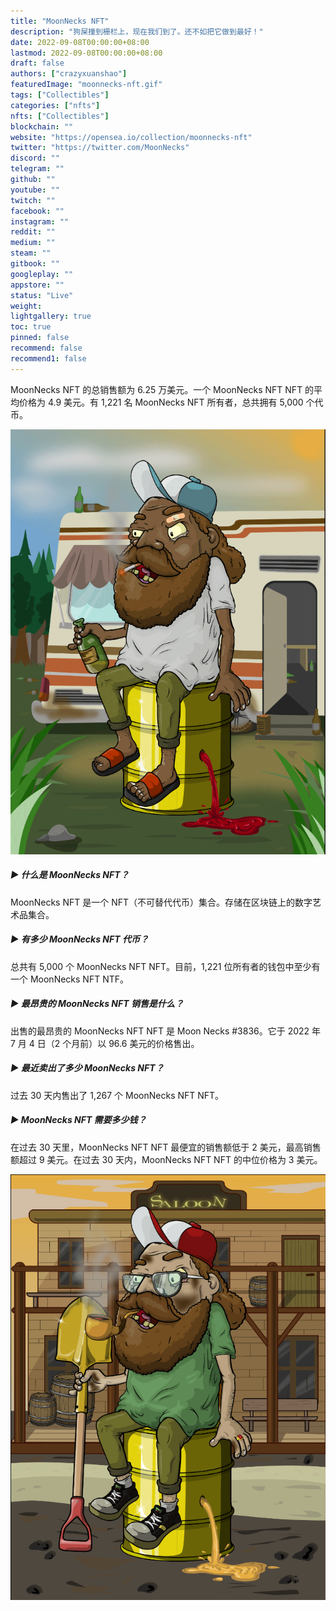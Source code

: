 ```yaml
---
title: "MoonNecks NFT"
description: "狗屎撞到栅栏上，现在我们到了。还不如把它做到最好！"
date: 2022-09-08T00:00:00+08:00
lastmod: 2022-09-08T00:00:00+08:00
draft: false
authors: ["crazyxuanshao"]
featuredImage: "moonnecks-nft.gif"
tags: ["Collectibles"]
categories: ["nfts"]
nfts: ["Collectibles"]
blockchain: ""
website: "https://opensea.io/collection/moonnecks-nft"
twitter: "https://twitter.com/MoonNecks"
discord: ""
telegram: ""
github: ""
youtube: ""
twitch: ""
facebook: ""
instagram: ""
reddit: ""
medium: ""
steam: ""
gitbook: ""
googleplay: ""
appstore: ""
status: "Live"
weight: 
lightgallery: true
toc: true
pinned: false
recommend: false
recommend1: false
---
```

MoonNecks NFT 的总销售额为 6.25 万美元。一个 MoonNecks NFT NFT 的平均价格为 4.9 美元。有 1,221 名 MoonNecks NFT 所有者，总共拥有 5,000 个代币。

![fsdf](fsdf.png)

##### ▶ 什么是 MoonNecks NFT？

MoonNecks NFT 是一个 NFT（不可替代代币）集合。存储在区块链上的数字艺术品集合。

##### ▶ 有多少 MoonNecks NFT 代币？

总共有 5,000 个 MoonNecks NFT NFT。目前，1,221 位所有者的钱包中至少有一个 MoonNecks NFT NTF。

##### ▶ 最昂贵的 MoonNecks NFT 销售是什么？

出售的最昂贵的 MoonNecks NFT NFT 是 Moon Necks #3836。它于 2022 年 7 月 4 日（2 个月前）以 96.6 美元的价格售出。

##### ▶ 最近卖出了多少 MoonNecks NFT？

过去 30 天内售出了 1,267 个 MoonNecks NFT NFT。

##### ▶ MoonNecks NFT 需要多少钱？

在过去 30 天里，MoonNecks NFT NFT 最便宜的销售额低于 2 美元，最高销售额超过 9 美元。在过去 30 天内，MoonNecks NFT NFT 的中位价格为 3 美元。



![dasf](dasf.png)